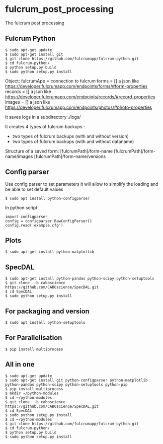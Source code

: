 # fulcrum_post_processing
The fulcrum post processing 

## Fulcrum Python
```
$ sudo apt-get update
$ sudo apt-get install git
$ git clone https://github.com/fulcrumapp/fulcrum-python.git
$ cd fulcrum-python/
$ python setup.py build
$ sudo python setup.py install
```

Object:
fulcrumApp = connection to fulcrum
forms      = [] a json like https://developer.fulcrumapp.com/endpoints/forms/#form-properties
records    = [] a json like https://developer.fulcrumapp.com/endpoints/records/#record-properties
images     = [] a json like https://developer.fulcrumapp.com/endpoints/photos/#photo-properties

It saves logs in a subdirectory ./logs/ 

It creates 4 types of fulcrum backups :
- two types of fulcrum backups (with and without version)
- two types of fulcrum backups (with and without dataname)

Structure of a saved form:
[fulcrumPath]/form-name
[fulcrumPath]/form-name/images
[fulcrumPath]/form-name/versions

## Config parser
Use config parser to set parameters it will allow to simplify the loading and be able to set default values
```
$ sudo apt install python-configparser
```
In python script
```
import configparser
config = configparser.RawConfigParser()
config.read('example.cfg')
```
## Plots
`$ sudo apt-get install python-matplotlib`

## SpecDAL
```
$ sudo apt-get install python-pandas python-scipy python-setuptools
$ git clone  -b caboscience  https://github.com/CABOscience/SpecDAL.git
$ cd SpecDAL
$ sudo python setup.py install
```

## For packaging and version
`$ sudo apt install python-setuptools`

## For Parallelisation
`$ pip install multiprocess`

## All in one
```
$ sudo apt-get update
$ sudo apt-get install git python-configparser python-matplotlib python-pandas python-scipy python-setuptools python-pip
$ pip install multiprocess
$ mkdir ~/python-modules
$ cd ~/python-modules
$ git clone  -b caboscience  https://github.com/CABOscience/SpecDAL.git
$ cd SpecDAL
$ sudo python setup.py install
$ cd ~/python-modules
$ git clone https://github.com/fulcrumapp/fulcrum-python.git
$ cd fulcrum-python/
$ python setup.py build
$ sudo python setup.py install
```

